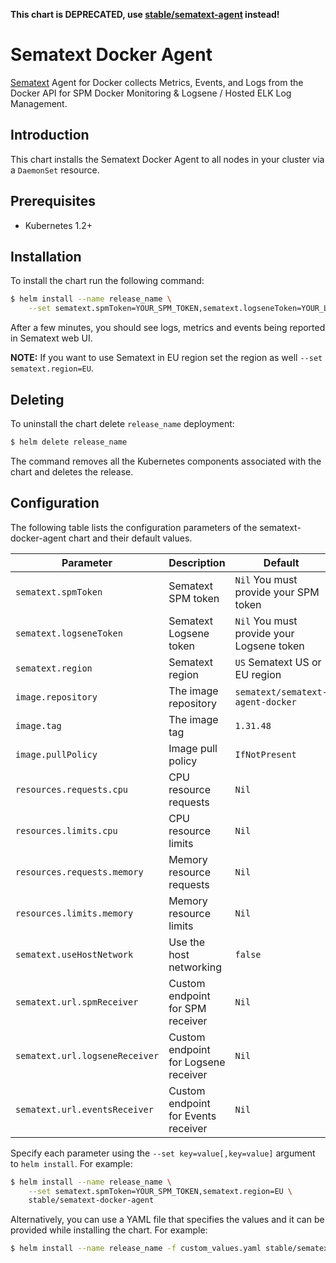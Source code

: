 **This chart is DEPRECATED, use [stable/sematext-agent](https://github.com/nholuongut/charts/tree/master/stable/sematext-agent) instead!**

# Sematext Docker Agent

[Sematext](https://sematext.com/) Agent for Docker collects Metrics, Events, and Logs from the Docker API for SPM Docker Monitoring & Logsene / Hosted ELK Log Management.

## Introduction

This chart installs the Sematext Docker Agent to all nodes in your cluster via a `DaemonSet` resource.

## Prerequisites

- Kubernetes 1.2+

## Installation

To install the chart run the following command:

```bash
$ helm install --name release_name \
    --set sematext.spmToken=YOUR_SPM_TOKEN,sematext.logseneToken=YOUR_LOGS_TOKEN stable/sematext-docker-agent
```

After a few minutes, you should see logs, metrics and events being reported in Sematext web UI.

**NOTE:** If you want to use Sematext in EU region set the region as well `--set sematext.region=EU`.

## Deleting

To uninstall the chart delete `release_name` deployment:

```bash
$ helm delete release_name
```

The command removes all the Kubernetes components associated with the chart and deletes the release.

## Configuration

The following table lists the configuration parameters of the sematext-docker-agent chart and their default values.

|             Parameter         |            Description               |                    Default                |
|-------------------------------|--------------------------------------|-------------------------------------------|
| `sematext.spmToken`           | Sematext SPM token                   | `Nil` You must provide your SPM token     |
| `sematext.logseneToken`       | Sematext Logsene token               | `Nil` You must provide your Logsene token |
| `sematext.region`             | Sematext region                      | `US` Sematext US or EU region             |
| `image.repository`            | The image repository                 | `sematext/sematext-agent-docker`          |
| `image.tag`                   | The image tag                        | `1.31.48`                                 |
| `image.pullPolicy`            | Image pull policy                    | `IfNotPresent`                            |
| `resources.requests.cpu`      | CPU resource requests                | `Nil`                                     |
| `resources.limits.cpu`        | CPU resource limits                  | `Nil`                                     |
| `resources.requests.memory`   | Memory resource requests             | `Nil`                                     |
| `resources.limits.memory`     | Memory resource limits               | `Nil`                                     |
| `sematext.useHostNetwork`     | Use the host networking              | `false`                                   |
| `sematext.url.spmReceiver`    | Custom endpoint for SPM receiver     | `Nil`                                     |
| `sematext.url.logseneReceiver`| Custom endpoint for Logsene receiver | `Nil`                                     |
| `sematext.url.eventsReceiver` | Custom endpoint for Events receiver  | `Nil`                                     |

Specify each parameter using the `--set key=value[,key=value]` argument to `helm install`. For example:

```bash
$ helm install --name release_name \
    --set sematext.spmToken=YOUR_SPM_TOKEN,sematext.region=EU \
    stable/sematext-docker-agent
```

Alternatively, you can use a YAML file that specifies the values and it can be provided while installing the chart. For example:

```bash
$ helm install --name release_name -f custom_values.yaml stable/sematext-docker-agent
```
